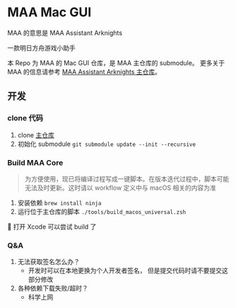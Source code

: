 # MAA Mac GUI

MAA 的意思是 MAA Assistant Arknights

一款明日方舟游戏小助手

本 Repo 为 MAA 的 Mac GUI 仓库，是 MAA 主仓库的 submodule。 更多关于 MAA 的信息请参考 [MAA Assistant Arknights 主仓库](https://github.com/MaaAssistantArknights/MaaAssistantArknights)。

## 开发

### clone 代码
1. clone [主仓库](https://github.com/MaaAssistantArknights/MaaAssistantArknights)
2. 初始化 submodule `git submodule update --init --recursive`

### Build MAA Core
> 为方便使用，现已将编译过程写成一键脚本。在版本迭代过程中，脚本可能无法及时更新。这时请以 workflow 定义中与 macOS 相关的内容为准

1. 安装依赖 `brew install ninja`
2. 运行位于主仓库的脚本 `./tools/build_macos_universal.zsh`

🎉 打开 Xcode 可以尝试 build 了

### Q&A

1. 无法获取签名怎么办？
    - 开发时可以在本地更换为个人开发者签名， 但是提交代码时请不要提交这部分修改
2. 各种依赖下载失败/超时？
    - 科学上网

